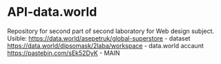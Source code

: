 # API-data.world
Repository for second part of second laboratory for Web design subject.
Usible:
https://data.world/asepetruk/global-superstore - dataset
https://data.world/dipsomask/2laba/workspace - data.world accaunt
https://pastebin.com/sEk52DyK - MAIN
